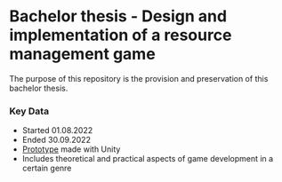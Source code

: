 # Bachelor thesis - Design and implementation of a resource management game
The purpose of this repository is the provision and preservation of this bachelor thesis.

### Key Data
* Started 01.08.2022
* Ended 30.09.2022
* [Prototype](https://github.com/ProgFroz/hexabees) made with Unity
* Includes theoretical and practical aspects of game development in a certain genre

